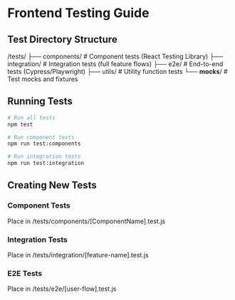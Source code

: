 # Frontend Testing Guide

## Test Directory Structure

/tests/
├── components/       # Component tests (React Testing Library)
├── integration/      # Integration tests (full feature flows)
├── e2e/             # End-to-end tests (Cypress/Playwright)
├── utils/           # Utility function tests
└── __mocks__/       # Test mocks and fixtures

## Running Tests

```bash
# Run all tests
npm test

# Run component tests
npm run test:components

# Run integration tests
npm run test:integration
```

## Creating New Tests

### Component Tests
Place in /tests/components/[ComponentName].test.js

### Integration Tests
Place in /tests/integration/[feature-name].test.js

### E2E Tests
Place in /tests/e2e/[user-flow].test.js
